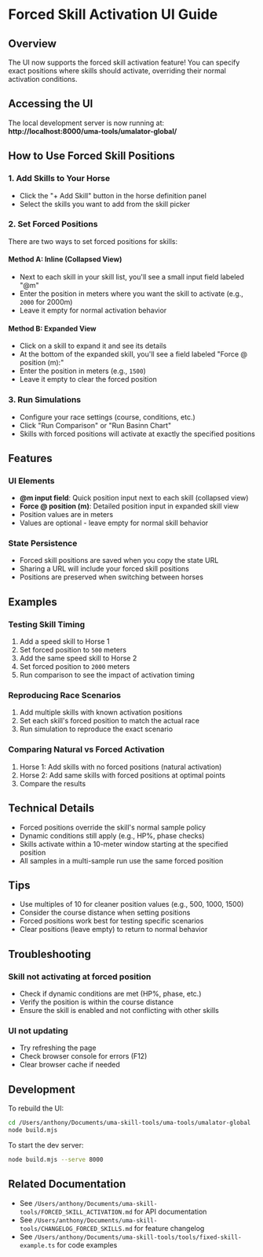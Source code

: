 # Forced Skill Activation UI Guide

## Overview

The UI now supports the forced skill activation feature! You can specify exact positions where skills should activate, overriding their normal activation conditions.

## Accessing the UI

The local development server is now running at:
**http://localhost:8000/uma-tools/umalator-global/**

## How to Use Forced Skill Positions

### 1. Add Skills to Your Horse

- Click the "+ Add Skill" button in the horse definition panel
- Select the skills you want to add from the skill picker

### 2. Set Forced Positions

There are two ways to set forced positions for skills:

#### Method A: Inline (Collapsed View)
- Next to each skill in your skill list, you'll see a small input field labeled "@m"
- Enter the position in meters where you want the skill to activate (e.g., `2000` for 2000m)
- Leave it empty for normal activation behavior

#### Method B: Expanded View
- Click on a skill to expand it and see its details
- At the bottom of the expanded skill, you'll see a field labeled "Force @ position (m):"
- Enter the position in meters (e.g., `1500`)
- Leave it empty to clear the forced position

### 3. Run Simulations

- Configure your race settings (course, conditions, etc.)
- Click "Run Comparison" or "Run Basinn Chart"
- Skills with forced positions will activate at exactly the specified positions

## Features

### UI Elements

- **@m input field**: Quick position input next to each skill (collapsed view)
- **Force @ position (m)**: Detailed position input in expanded skill view
- Position values are in meters
- Values are optional - leave empty for normal skill behavior

### State Persistence

- Forced skill positions are saved when you copy the state URL
- Sharing a URL will include your forced skill positions
- Positions are preserved when switching between horses

## Examples

### Testing Skill Timing

1. Add a speed skill to Horse 1
2. Set forced position to `500` meters
3. Add the same speed skill to Horse 2
4. Set forced position to `2000` meters
5. Run comparison to see the impact of activation timing

### Reproducing Race Scenarios

1. Add multiple skills with known activation positions
2. Set each skill's forced position to match the actual race
3. Run simulation to reproduce the exact scenario

### Comparing Natural vs Forced Activation

1. Horse 1: Add skills with no forced positions (natural activation)
2. Horse 2: Add same skills with forced positions at optimal points
3. Compare the results

## Technical Details

- Forced positions override the skill's normal sample policy
- Dynamic conditions still apply (e.g., HP%, phase checks)
- Skills activate within a 10-meter window starting at the specified position
- All samples in a multi-sample run use the same forced position

## Tips

- Use multiples of 10 for cleaner position values (e.g., 500, 1000, 1500)
- Consider the course distance when setting positions
- Forced positions work best for testing specific scenarios
- Clear positions (leave empty) to return to normal behavior

## Troubleshooting

### Skill not activating at forced position
- Check if dynamic conditions are met (HP%, phase, etc.)
- Verify the position is within the course distance
- Ensure the skill is enabled and not conflicting with other skills

### UI not updating
- Try refreshing the page
- Check browser console for errors (F12)
- Clear browser cache if needed

## Development

To rebuild the UI:
```bash
cd /Users/anthony/Documents/uma-skill-tools/uma-tools/umalator-global
node build.mjs
```

To start the dev server:
```bash
node build.mjs --serve 8000
```

## Related Documentation

- See `/Users/anthony/Documents/uma-skill-tools/FORCED_SKILL_ACTIVATION.md` for API documentation
- See `/Users/anthony/Documents/uma-skill-tools/CHANGELOG_FORCED_SKILLS.md` for feature changelog
- See `/Users/anthony/Documents/uma-skill-tools/tools/fixed-skill-example.ts` for code examples

